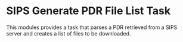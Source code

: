 # SIPS Generate PDR File List Task

This modules provides a task that parses a PDR retrieved from a SIPS server and creates a list
of files to be downloaded.